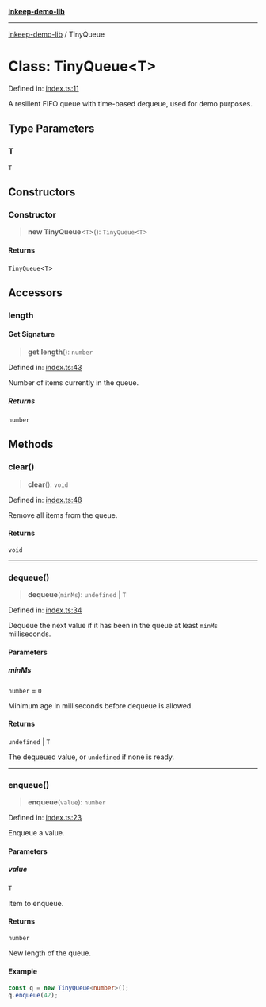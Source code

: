 [**inkeep-demo-lib**](../README.md)

***

[inkeep-demo-lib](../globals.md) / TinyQueue

# Class: TinyQueue\<T\>

Defined in: [index.ts:11](https://github.com/araujota/inkeep-demo-lib/blob/ec77d9b35c00ea5c06d02589c68880cc9b109262/src/index.ts#L11)

A resilient FIFO queue with time-based dequeue, used for demo purposes.

## Type Parameters

### T

`T`

## Constructors

### Constructor

> **new TinyQueue**\<`T`\>(): `TinyQueue`\<`T`\>

#### Returns

`TinyQueue`\<`T`\>

## Accessors

### length

#### Get Signature

> **get** **length**(): `number`

Defined in: [index.ts:43](https://github.com/araujota/inkeep-demo-lib/blob/ec77d9b35c00ea5c06d02589c68880cc9b109262/src/index.ts#L43)

Number of items currently in the queue.

##### Returns

`number`

## Methods

### clear()

> **clear**(): `void`

Defined in: [index.ts:48](https://github.com/araujota/inkeep-demo-lib/blob/ec77d9b35c00ea5c06d02589c68880cc9b109262/src/index.ts#L48)

Remove all items from the queue.

#### Returns

`void`

***

### dequeue()

> **dequeue**(`minMs`): `undefined` \| `T`

Defined in: [index.ts:34](https://github.com/araujota/inkeep-demo-lib/blob/ec77d9b35c00ea5c06d02589c68880cc9b109262/src/index.ts#L34)

Dequeue the next value if it has been in the queue at least `minMs` milliseconds.

#### Parameters

##### minMs

`number` = `0`

Minimum age in milliseconds before dequeue is allowed.

#### Returns

`undefined` \| `T`

The dequeued value, or `undefined` if none is ready.

***

### enqueue()

> **enqueue**(`value`): `number`

Defined in: [index.ts:23](https://github.com/araujota/inkeep-demo-lib/blob/ec77d9b35c00ea5c06d02589c68880cc9b109262/src/index.ts#L23)

Enqueue a value.

#### Parameters

##### value

`T`

Item to enqueue.

#### Returns

`number`

New length of the queue.

#### Example

```ts
const q = new TinyQueue<number>();
q.enqueue(42);
```
